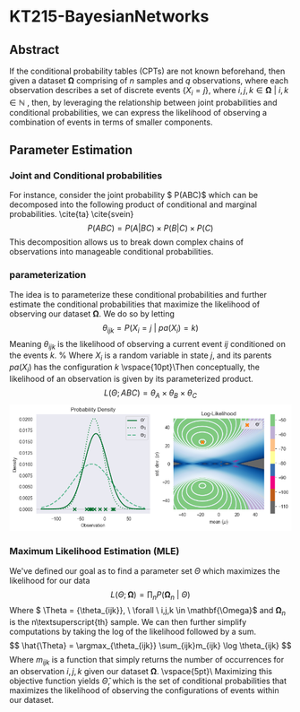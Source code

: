 # KT215-BayesianNetworks

## Abstract
If the conditional probability tables (CPTs) are not known beforehand, then given a dataset $\mathbf{\Omega}$ comprising of $n$ samples and $q$ observations, where each observation describes a set of discrete events $\{X_i = j\}$, where $i, j, k \in \mathbf{\Omega} \ | \  i, k \in \mathbb{N}$ , then, by leveraging the relationship between joint probabilities and conditional probabilities, we can express the likelihood of observing a combination of events in terms of smaller components.

## Parameter Estimation
### Joint and Conditional probabilities
For instance, consider the joint probability $ P(ABC)$ which can be decomposed into the following product of conditional and marginal probabilities. \cite{ta} \cite{svein}
$$P(ABC) = P(A|BC)\times P(B|C) \times P(C)$$
 This decomposition allows us to break down complex chains of observations into manageable conditional probabilities.
### parameterization
The idea is to parameterize these conditional probabilities and further estimate the conditional probabilities that maximize the likelihood of observing our dataset $\mathbf{\Omega}$. We do so by letting 
$$\theta_{ijk} =
P(X_i = j \ | \ pa(X_i) = k)
$$
Meaning $\theta_{ijk}$ is the likelihood of observing a current event $ij$ conditioned on the events $k$.
% Where $X_i$ is a random variable in state $j$, and its parents $pa(X_i)$ has the configuration $k$
\vspace{10pt}\\Then conceptually, the likelihood of an observation is given by its parameterized product.
$$L(\Theta; ABC) = \theta_{A}\times \theta_{B} \times \theta_{C}$$
![output.png](output.png)
### Maximum Likelihood Estimation (MLE)
We've defined our goal as to find a parameter set $\Theta$ which maximizes the likelihood for our data 
$$L(\Theta ; \mathbf{\Omega}) = \prod_{n} P(\mathbf{\Omega}_n \ | \ \Theta) 
$$
Where $ \Theta = \{\theta_{ijk}\}, \ \forall \  i,j,k \in \mathbf{\Omega}$ and $\mathbf{\Omega}_n$ is the n\textsuperscript{th} sample.
We can then further simplify computations by taking the log of the likelihood followed by a sum.
$$ \hat{\Theta} = \argmax_{\theta_{ijk}} \sum_{ijk}m_{ijk} \log \theta_{ijk}
$$
Where $m_{ijk}$ is a function that simply returns the number of occurrences for an observation $i, j, k$ given our dataset $\mathbf{\Omega}$. \vspace{5pt}\\ Maximizing this objective function yields $\hat{\Theta}$, which is the set of conditional probabilities that maximizes the likelihood of observing the configurations of events within our dataset. 
